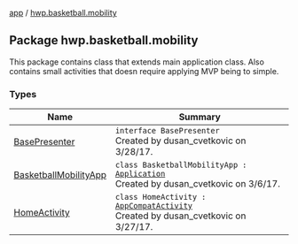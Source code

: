 [app](../index.md) / [hwp.basketball.mobility](.)

## Package hwp.basketball.mobility

This package contains class that extends main application class. Also contains small activities that doesn require applying MVP being to simple.

### Types

| Name | Summary |
|---|---|
| [BasePresenter](-base-presenter/index.md) | `interface BasePresenter`<br>Created by dusan_cvetkovic on 3/28/17. |
| [BasketballMobilityApp](-basketball-mobility-app/index.md) | `class BasketballMobilityApp : `[`Application`](https://developer.android.com/reference/android/app/Application.html)<br>Created by dusan_cvetkovic on 3/6/17. |
| [HomeActivity](-home-activity/index.md) | `class HomeActivity : `[`AppCompatActivity`](https://developer.android.com/reference/android/support/v7/app/AppCompatActivity.html)<br>Created by dusan_cvetkovic on 3/27/17. |
